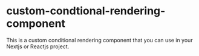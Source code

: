 # custom-condtional-rendering-component
This is a custom conditional rendering component that you can use in your Nextjs or Reactjs project.

